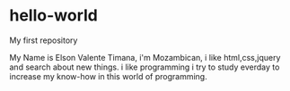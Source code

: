 # hello-world
My first repository

My Name is Elson Valente Timana, i'm Mozambican, i like html,css,jquery and search about new things.
i like programming i try to study everday to increase my know-how in this world of programming.
